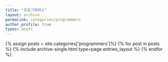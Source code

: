 ```yaml
---
title: "프로그래머스"
layout: archive
permalink: categories/programmers
author_profile: true
types: posts
---
```


{% assign posts = site.categories['programmers']%}
{% for post in posts %}
{% include archive-single.html type=page.entries_layout %}
{% endfor %}
